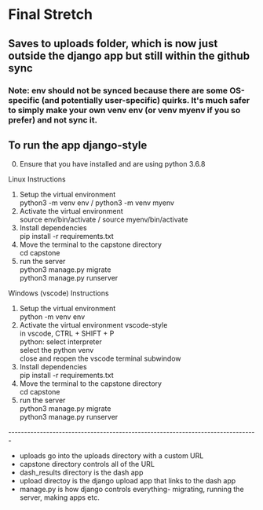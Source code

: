 # Final Stretch

## Saves to uploads folder, which is now just outside the django app but still within the github sync

### Note: env should not be synced because there are some OS-specific (and potentially user-specific) quirks. It's much safer to simply make your own venv env (or venv myenv if you so prefer) and not sync it.<br /> 

## To run the app django-style
0. Ensure that you have installed and are using python 3.6.8

Linux Instructions
1. Setup the virtual environment <br /> 
python3 -m venv env / python3 -m venv myenv
2. Activate the virtual environment <br /> 
source env/bin/activate / source myenv/bin/activate 
3. Install dependencies<br /> 
pip install -r requirements.txt<br /> 
4. Move the terminal to the capstone directory<br />
cd capstone
5. run the server <br /> 
python3 manage.py migrate <br /> 
python3 manage.py runserver <br /> 

Windows (vscode) Instructions
1. Setup the virtual environment <br /> 
python -m venv env
2. Activate the virtual environment vscode-style<br /> 
in vscode, CTRL + SHIFT + P<br /> 
python: select interpreter<br /> 
select the python venv<br /> 
close and reopen the vscode terminal subwindow
3. Install dependencies<br /> 
pip install -r requirements.txt<br /> 
4. Move the terminal to the capstone directory<br />
cd capstone
5. run the server <br /> 
python3 manage.py migrate <br /> 
python3 manage.py runserver <br /> 

------------------------------------------------------------------------------- <br />

* uploads go into the uploads directory with a custom URL <br />
* capstone directory controls all of the URL <br /> 
* dash_results directory is the dash app <br /> 
* upload directoy is the django upload app that links to the dash app <br />
* manage.py is how django controls everything- migrating, running the server, making apps etc. <br /> 
